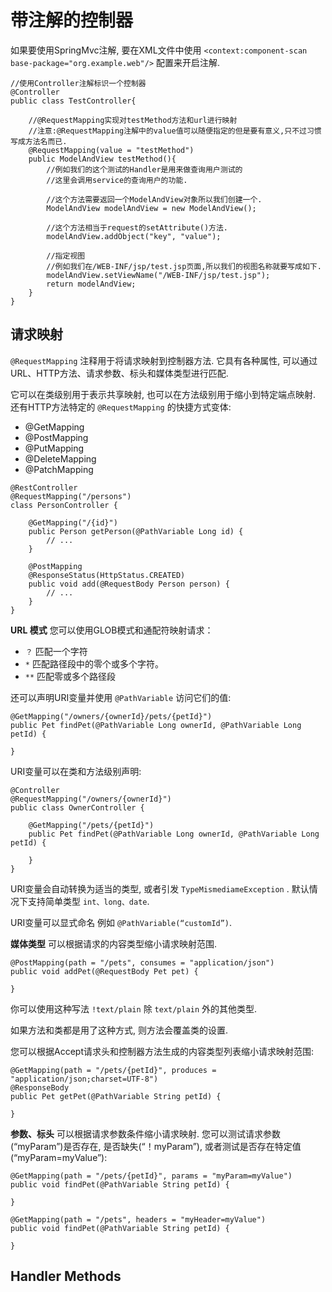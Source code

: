 # 带注解的控制器

如果要使用SpringMvc注解, 要在XML文件中使用 ```<context:component-scan base-package="org.example.web"/>``` 配置来开启注解.

```
//使用Controller注解标识一个控制器
@Controller
public class TestController{

    //@RequestMapping实现对testMethod方法和url进行映射
    //注意:@RequestMapping注解中的value值可以随便指定的但是要有意义,只不过习惯写成方法名而已.
    @RequestMapping(value = "testMethod")
    public ModelAndView testMethod(){
        //例如我们的这个测试的Handler是用来做查询用户测试的
        //这里会调用service的查询用户的功能.

        //这个方法需要返回一个ModelAndView对象所以我们创建一个.
        ModelAndView modelAndView = new ModelAndView();

        //这个方法相当于request的setAttribute()方法.
        modelAndView.addObject("key", "value");

        //指定视图
        //例如我们在/WEB-INF/jsp/test.jsp页面,所以我们的视图名称就要写成如下.
        modelAndView.setViewName("/WEB-INF/jsp/test.jsp");
        return modelAndView;
    }
}
```

## 请求映射
```@RequestMapping``` 注释用于将请求映射到控制器方法. 它具有各种属性, 可以通过URL、HTTP方法、请求参数、标头和媒体类型进行匹配.

它可以在类级别用于表示共享映射, 也可以在方法级别用于缩小到特定端点映射. 还有HTTP方法特定的 ```@RequestMapping``` 的快捷方式变体:
 - @GetMapping
 - @PostMapping
 - @PutMapping
 - @DeleteMapping
 - @PatchMapping

```
@RestController
@RequestMapping("/persons")
class PersonController {

    @GetMapping("/{id}")
    public Person getPerson(@PathVariable Long id) {
        // ...
    }

    @PostMapping
    @ResponseStatus(HttpStatus.CREATED)
    public void add(@RequestBody Person person) {
        // ...
    }
}
```

**URL 模式**
您可以使用GLOB模式和通配符映射请求：
 - ```？``` 匹配一个字符
 - ```*``` 匹配路径段中的零个或多个字符。
 - ```**``` 匹配零或多个路径段
 
还可以声明URI变量并使用 ```@PathVariable```  访问它们的值:
```
@GetMapping("/owners/{ownerId}/pets/{petId}")
public Pet findPet(@PathVariable Long ownerId, @PathVariable Long petId) {

}
```

URI变量可以在类和方法级别声明:
```
@Controller
@RequestMapping("/owners/{ownerId}")
public class OwnerController {

    @GetMapping("/pets/{petId}")
    public Pet findPet(@PathVariable Long ownerId, @PathVariable Long petId) {

    }
}
```

URI变量会自动转换为适当的类型, 或者引发 ```TypeMismediameException``` . 默认情况下支持简单类型 ```int、long、date```.

URI变量可以显式命名 例如 ```@PathVariable(“customId”)```.

**媒体类型**
可以根据请求的内容类型缩小请求映射范围.
```
@PostMapping(path = "/pets", consumes = "application/json")
public void addPet(@RequestBody Pet pet) {

}
```

你可以使用这种写法 ```!text/plain``` 除 ```text/plain``` 外的其他类型.

如果方法和类都是用了这种方式, 则方法会覆盖类的设置.

您可以根据Accept请求头和控制器方法生成的内容类型列表缩小请求映射范围:
```
@GetMapping(path = "/pets/{petId}", produces = "application/json;charset=UTF-8")
@ResponseBody
public Pet getPet(@PathVariable String petId) {

}
```

**参数、标头**
可以根据请求参数条件缩小请求映射. 您可以测试请求参数(“myParam”)是否存在, 是否缺失(“！myParam”), 或者测试是否存在特定值(“myParam=myValue”):
```
@GetMapping(path = "/pets/{petId}", params = "myParam=myValue")
public void findPet(@PathVariable String petId) {

}
```

```
@GetMapping(path = "/pets", headers = "myHeader=myValue")
public void findPet(@PathVariable String petId) {

}
```

## Handler Methods




















